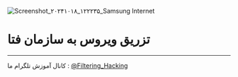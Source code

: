 ![Screenshot_۲۰۲۴۱۰۱۸_۱۲۲۲۳۵_Samsung Internet](https://github.com/user-attachments/assets/f9b66d69-d680-40f5-af4d-6d26b8a129bf)
# تزریق ویروس به سازمان فتا 
------
کانال آموزش تلگرام ما :
[@Filtering_Hacking](https://t.me/Filtering_Hacking)
